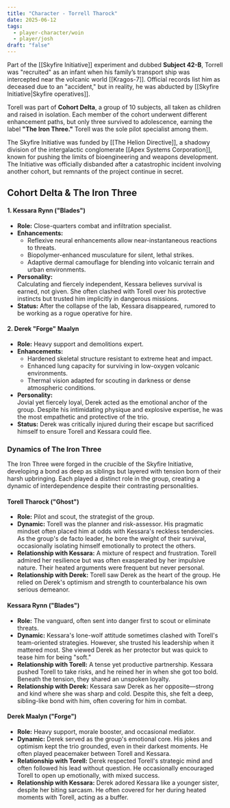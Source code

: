 ```yaml
---
title: "Character - Torrell Tharock"
date: 2025-06-12
tags:
  - player-character/woin
  - player/josh
draft: "false"
---
```


Part of the [[Skyfire Initiative]] experiment and dubbed **Subject 42-B**, Torrell was "recruited" as an infant when his family’s transport ship was intercepted near the volcanic world [[Kragos-7]]. Official records list him as deceased due to an "accident," but in reality, he was abducted by [[Skyfire Initiative|Skyfire operatives]].

Torell was part of **Cohort Delta**, a group of 10 subjects, all taken as children and raised in isolation. Each member of the cohort underwent different enhancement paths, but only three survived to adolescence, earning the label **"The Iron Three."** Torell was the sole pilot specialist among them.

The Skyfire Initiative was funded by [[The Helion Directive]], a shadowy division of the intergalactic conglomerate [[Apex Systems Corporation]], known for pushing the limits of bioengineering and weapons development. The Initiative was officially disbanded after a catastrophic incident involving another cohort, but remnants of the project continue in secret.

## Cohort Delta & The Iron Three

#### 1. **Kessara Rynn ("Blades")**

- **Role:** Close-quarters combat and infiltration specialist.
- **Enhancements:**
    - Reflexive neural enhancements allow near-instantaneous reactions to threats.
    - Biopolymer-enhanced musculature for silent, lethal strikes.
    - Adaptive dermal camouflage for blending into volcanic terrain and urban environments.
- **Personality:**  
    Calculating and fiercely independent, Kessara believes survival is earned, not given. She often clashed with Torell over his protective instincts but trusted him implicitly in dangerous missions.
- **Status:** After the collapse of the lab, Kessara disappeared, rumored to be working as a rogue operative for hire.

#### 2. **Derek "Forge" Maalyn**

- **Role:** Heavy support and demolitions expert.
- **Enhancements:**
    - Hardened skeletal structure resistant to extreme heat and impact.
    - Enhanced lung capacity for surviving in low-oxygen volcanic environments.
    - Thermal vision adapted for scouting in darkness or dense atmospheric conditions.
- **Personality:**  
    Jovial yet fiercely loyal, Derek acted as the emotional anchor of the group. Despite his intimidating physique and explosive expertise, he was the most empathetic and protective of the trio.
- **Status:** Derek was critically injured during their escape but sacrificed himself to ensure Torell and Kessara could flee.

### Dynamics of The Iron Three

The Iron Three were forged in the crucible of the Skyfire Initiative, developing a bond as deep as siblings but layered with tension born of their harsh upbringing. Each played a distinct role in the group, creating a dynamic of interdependence despite their contrasting personalities.

#### **Torell Tharock ("Ghost")**

- **Role:** Pilot and scout, the strategist of the group.
- **Dynamic:** Torell was the planner and risk-assessor. His pragmatic mindset often placed him at odds with Kessara's reckless tendencies. As the group's de facto leader, he bore the weight of their survival, occasionally isolating himself emotionally to protect the others.
- **Relationship with Kessara:** A mixture of respect and frustration. Torell admired her resilience but was often exasperated by her impulsive nature. Their heated arguments were frequent but never personal.
- **Relationship with Derek:** Torell saw Derek as the heart of the group. He relied on Derek's optimism and strength to counterbalance his own serious demeanor.

#### **Kessara Rynn ("Blades")**

- **Role:** The vanguard, often sent into danger first to scout or eliminate threats.
- **Dynamic:** Kessara's lone-wolf attitude sometimes clashed with Torell's team-oriented strategies. However, she trusted his leadership when it mattered most. She viewed Derek as her protector but was quick to tease him for being "soft."
- **Relationship with Torell:** A tense yet productive partnership. Kessara pushed Torell to take risks, and he reined her in when she got too bold. Beneath the tension, they shared an unspoken loyalty.
- **Relationship with Derek:** Kessara saw Derek as her opposite—strong and kind where she was sharp and cold. Despite this, she felt a deep, sibling-like bond with him, often covering for him in combat.

#### **Derek Maalyn ("Forge")**

- **Role:** Heavy support, morale booster, and occasional mediator.
- **Dynamic:** Derek served as the group's emotional core. His jokes and optimism kept the trio grounded, even in their darkest moments. He often played peacemaker between Torell and Kessara.
- **Relationship with Torell:** Derek respected Torell's strategic mind and often followed his lead without question. He occasionally encouraged Torell to open up emotionally, with mixed success.
- **Relationship with Kessara:** Derek adored Kessara like a younger sister, despite her biting sarcasm. He often covered for her during heated moments with Torell, acting as a buffer.